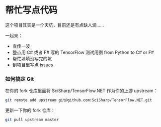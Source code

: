 # 帮忙写点代码

这个项目其实是一个天坑，目前还是有点缺人滴……

一起来：

* 宣传一波
* 整点用 C# 或者 F# 写的 TensorFlow 测试用例 from Python to C# or F#
* 帮忙填填没写完的坑
* 到[项目里](https://github.com/SciSharp/TensorFlow.NET/issues)写点 issues

### 如何搞定 Git

在你的 fork 仓库里面将 SciSharp/TensorFlow.NET 作为你的上游 upstream：

```bash
git remote add upstream git@github.com:SciSharp/TensorFlow.NET.git
```

更新一下你的 fork 仓库：

```bash
git pull upstream master
```
